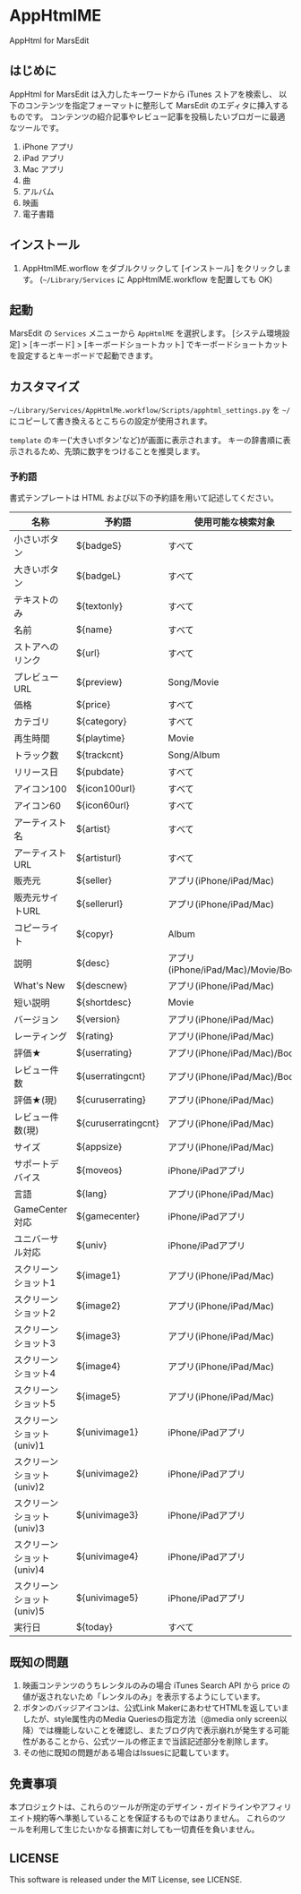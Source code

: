 AppHtmlME
=========

AppHtml for MarsEdit

はじめに
--------

AppHtml for MarsEdit は入力したキーワードから iTunes ストアを検索し、
以下のコンテンツを指定フォーマットに整形して MarsEdit のエディタに挿入するものです。
コンテンツの紹介記事やレビュー記事を投稿したいブロガーに最適なツールです。

1. iPhone アプリ
2. iPad アプリ
3. Mac アプリ
4. 曲
5. アルバム
6. 映画
7. 電子書籍


インストール
------------

1. AppHtmlME.worflow をダブルクリックして \[インストール\] をクリックします。
   (`~/Library/Services` に AppHtmlME.workflow を配置しても OK)

起動
----

MarsEdit の `Services` メニューから `AppHtmlME` を選択します。
\[システム環境設定\] > \[キーボード\] > \[キーボードショートカット\]
でキーボードショートカットを設定するとキーボードで起動できます。

カスタマイズ
------------

`~/Library/Services/AppHtmlMe.workflow/Scripts/apphtml_settings.py`
を `~/` にコピーして書き換えるとこちらの設定が使用されます。

`template` のキー('大きいボタン'など)が画面に表示されます。
キーの辞書順に表示されるため、先頭に数字をつけることを推奨します。

### 予約語

書式テンプレートは HTML および以下の予約語を用いて記述してください。

名称                      | 予約語              | 使用可能な検索対象
--------------------------|---------------------|--------------------
小さいボタン              | ${badgeS}           | すべて
大きいボタン              | ${badgeL}           | すべて
テキストのみ              | ${textonly}         | すべて
名前                      | ${name}             | すべて
ストアへのリンク          | ${url}              | すべて
プレビューURL             | ${preview}          | Song/Movie
価格                      | ${price}            | すべて
カテゴリ                  | ${category}         | すべて
再生時間                  | ${playtime}         | Movie
トラック数                | ${trackcnt}         | Song/Album
リリース日                | ${pubdate}          | すべて
アイコン100               | ${icon100url}       | すべて
アイコン60                | ${icon60url}        | すべて
アーティスト名            | ${artist}           | すべて
アーティストURL           | ${artisturl}        | すべて
販売元                    | ${seller}           | アプリ(iPhone/iPad/Mac)
販売元サイトURL           | ${sellerurl}        | アプリ(iPhone/iPad/Mac)
コピーライト              | ${copyr}            | Album
説明                      | ${desc}             | アプリ(iPhone/iPad/Mac)/Movie/Book
What's New                | ${descnew}          | アプリ(iPhone/iPad/Mac)
短い説明                  | ${shortdesc}        | Movie
バージョン                | ${version}          | アプリ(iPhone/iPad/Mac)
レーティング              | ${rating}           | アプリ(iPhone/iPad/Mac)
評価★                    | ${userrating}       | アプリ(iPhone/iPad/Mac)/Book
レビュー件数              | ${userratingcnt}    | アプリ(iPhone/iPad/Mac)/Book
評価★(現)                | ${curuserrating}    | アプリ(iPhone/iPad/Mac)
レビュー件数(現)          | ${curuserratingcnt} | アプリ(iPhone/iPad/Mac)
サイズ                    | ${appsize}          | アプリ(iPhone/iPad/Mac)
サポートデバイス          | ${moveos}           | iPhone/iPadアプリ
言語                      | ${lang}             | アプリ(iPhone/iPad/Mac)
GameCenter対応            | ${gamecenter}       | iPhone/iPadアプリ
ユニバーサル対応          | ${univ}             | iPhone/iPadアプリ
スクリーンショット1       | ${image1}           | アプリ(iPhone/iPad/Mac)
スクリーンショット2       | ${image2}           | アプリ(iPhone/iPad/Mac)
スクリーンショット3       | ${image3}           | アプリ(iPhone/iPad/Mac)
スクリーンショット4       | ${image4}           | アプリ(iPhone/iPad/Mac)
スクリーンショット5       | ${image5}           | アプリ(iPhone/iPad/Mac)
スクリーンショット(univ)1 | ${univimage1}       | iPhone/iPadアプリ
スクリーンショット(univ)2 | ${univimage2}       | iPhone/iPadアプリ
スクリーンショット(univ)3 | ${univimage3}       | iPhone/iPadアプリ
スクリーンショット(univ)4 | ${univimage4}       | iPhone/iPadアプリ
スクリーンショット(univ)5 | ${univimage5}       | iPhone/iPadアプリ
実行日                    | ${today}            | すべて

既知の問題
----------

 1. 映画コンテンツのうちレンタルのみの場合 iTunes Search API から price の値が返されないため「レンタルのみ」を表示するようにしています。
 2. ボタンのバッジアイコンは、公式Link MakerにあわせてHTMLを返していましたが、style属性内のMedia Queriesの指定方法（@media only screen以降）では機能しないことを確認し、またブログ内で表示崩れが発生する可能性があることから、公式ツールの修正まで当該記述部分を削除します。
 3. その他に既知の問題がある場合はIssuesに記載しています。

免責事項
--------

本プロジェクトは、これらのツールが所定のデザイン・ガイドラインやアフィリエイト規約等へ準拠していることを保証するものではありません。
これらのツールを利用して生じたいかなる損害に対しても一切責任を負いません。

LICENSE
-------

This software is released under the MIT License, see LICENSE.
